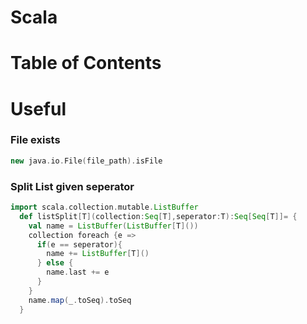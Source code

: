 # Scala


# Table of Contents

# Useful
### File exists
```scala
new java.io.File(file_path).isFile
```
### Split List given seperator
```scala
import scala.collection.mutable.ListBuffer  
  def listSplit[T](collection:Seq[T],seperator:T):Seq[Seq[T]]= {
    val name = ListBuffer(ListBuffer[T]())
    collection foreach {e =>
      if(e == seperator){
        name += ListBuffer[T]()
      } else {
        name.last += e
      }
    }
    name.map(_.toSeq).toSeq
  }
 ```
